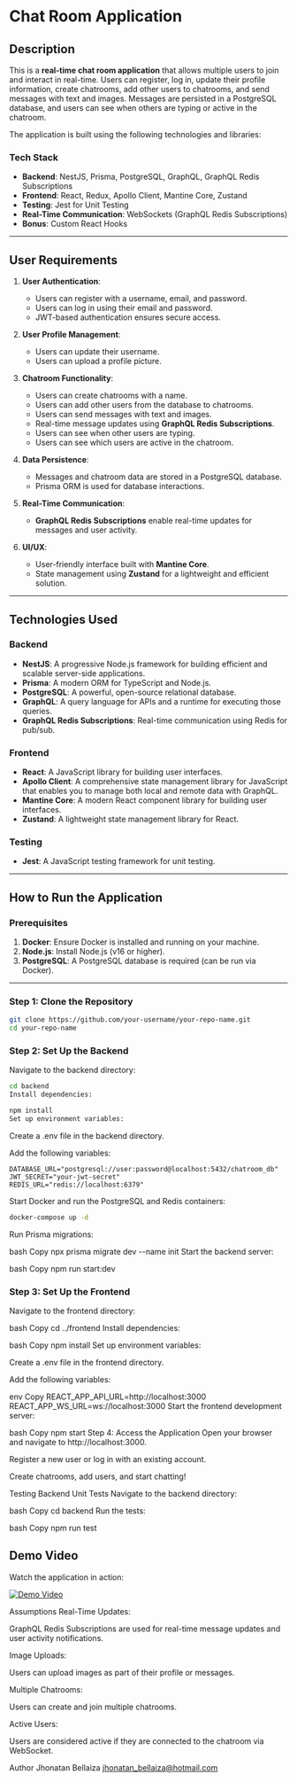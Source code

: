 # **Chat Room Application**

## **Description**
This is a **real-time chat room application** that allows multiple users to join and interact in real-time. Users can register, log in, update their profile information, create chatrooms, add other users to chatrooms, and send messages with text and images. Messages are persisted in a PostgreSQL database, and users can see when others are typing or active in the chatroom.

The application is built using the following technologies and libraries:

### **Tech Stack**
- **Backend**: NestJS, Prisma, PostgreSQL, GraphQL, GraphQL Redis Subscriptions
- **Frontend**: React, Redux, Apollo Client, Mantine Core, Zustand
- **Testing**: Jest for Unit Testing
- **Real-Time Communication**: WebSockets (GraphQL Redis Subscriptions)
- **Bonus**: Custom React Hooks

---

## **User Requirements**
1. **User Authentication**:
   - Users can register with a username, email, and password.
   - Users can log in using their email and password.
   - JWT-based authentication ensures secure access.

2. **User Profile Management**:
   - Users can update their username.
   - Users can upload a profile picture.

3. **Chatroom Functionality**:
   - Users can create chatrooms with a name.
   - Users can add other users from the database to chatrooms.
   - Users can send messages with text and images.
   - Real-time message updates using **GraphQL Redis Subscriptions**.
   - Users can see when other users are typing.
   - Users can see which users are active in the chatroom.

4. **Data Persistence**:
   - Messages and chatroom data are stored in a PostgreSQL database.
   - Prisma ORM is used for database interactions.

5. **Real-Time Communication**:
   - **GraphQL Redis Subscriptions** enable real-time updates for messages and user activity.

6. **UI/UX**:
   - User-friendly interface built with **Mantine Core**.
   - State management using **Zustand** for a lightweight and efficient solution.

---

## **Technologies Used**
### **Backend**
- **NestJS**: A progressive Node.js framework for building efficient and scalable server-side applications.
- **Prisma**: A modern ORM for TypeScript and Node.js.
- **PostgreSQL**: A powerful, open-source relational database.
- **GraphQL**: A query language for APIs and a runtime for executing those queries.
- **GraphQL Redis Subscriptions**: Real-time communication using Redis for pub/sub.

### **Frontend**
- **React**: A JavaScript library for building user interfaces.
- **Apollo Client**: A comprehensive state management library for JavaScript that enables you to manage both local and remote data with GraphQL.
- **Mantine Core**: A modern React component library for building user interfaces.
- **Zustand**: A lightweight state management library for React.

### **Testing**
- **Jest**: A JavaScript testing framework for unit testing.

---

## **How to Run the Application**

### **Prerequisites**
1. **Docker**: Ensure Docker is installed and running on your machine.
2. **Node.js**: Install Node.js (v16 or higher).
3. **PostgreSQL**: A PostgreSQL database is required (can be run via Docker).
---

### **Step 1: Clone the Repository**
```bash
git clone https://github.com/your-username/your-repo-name.git
cd your-repo-name
````
### **Step 2: Set Up the Backend**
Navigate to the backend directory:

```bash
cd backend
Install dependencies:
````
````bash
npm install
Set up environment variables:
````
Create a .env file in the backend directory.

Add the following variables:

````
DATABASE_URL="postgresql://user:password@localhost:5432/chatroom_db"
JWT_SECRET="your-jwt-secret"
REDIS_URL="redis://localhost:6379"
````
Start Docker and run the PostgreSQL and Redis containers:

````bash
docker-compose up -d
````
Run Prisma migrations:

bash
Copy
npx prisma migrate dev --name init
Start the backend server:

bash
Copy
npm run start:dev
### **Step 3: Set Up the Frontend**
Navigate to the frontend directory:

bash
Copy
cd ../frontend
Install dependencies:

bash
Copy
npm install
Set up environment variables:

Create a .env file in the frontend directory.

Add the following variables:

env
Copy
REACT_APP_API_URL=http://localhost:3000
REACT_APP_WS_URL=ws://localhost:3000
Start the frontend development server:

bash
Copy
npm start
Step 4: Access the Application
Open your browser and navigate to http://localhost:3000.

Register a new user or log in with an existing account.

Create chatrooms, add users, and start chatting!

Testing
Backend Unit Tests
Navigate to the backend directory:

bash
Copy
cd backend
Run the tests:

bash
Copy
npm run test


## **Demo Video**
Watch the application in action:

[![Demo Video](https://img.youtube.com/vi/hWJT24P5Xss/0.jpg)](https://www.youtube.com/watch?v=hWJT24P5Xss)


Assumptions
Real-Time Updates:

GraphQL Redis Subscriptions are used for real-time message updates and user activity notifications.

Image Uploads:

Users can upload images as part of their profile or messages.

Multiple Chatrooms:

Users can create and join multiple chatrooms.

Active Users:

Users are considered active if they are connected to the chatroom via WebSocket.


Author
Jhonatan Bellaiza
jhonatan_bellaiza@hotmail.com
